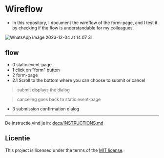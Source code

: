 # Wireflow 
* In this repository, I document the wireflow of the form-page, and I test it by checking if the flow is understandable for my colleagues.

![WhatsApp Image 2023-12-04 at 14 07 31](https://github.com/christoph3r3w/fix-the-flow-wireflow/assets/144007933/4ea0e695-d823-4b5c-a1da-fa506cc58151)

## flow
* 0 static event-page
* 1 click on "form" button
* 2 form-page
* 2.1 Scroll to the bottom where you can choose to submit or cancel 

> submit displays the dialog

> canceling goes back to static event-page

* 3 submission confirmation dialog 

***









De instructie vind je in: [docs/INSTRUCTIONS.md](docs/INSTRUCTIONS.md)

## Licentie

This project is licensed under the terms of the [MIT license](./LICENSE).
